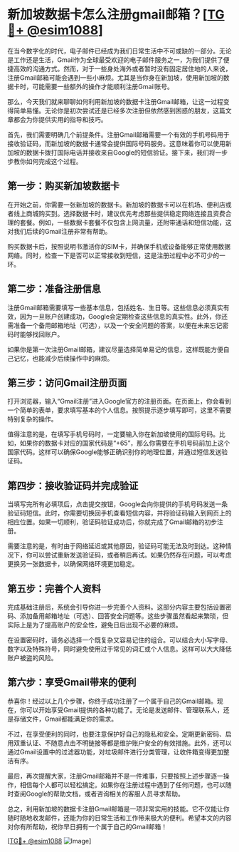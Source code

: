 # 新加坡数据卡怎么注册gmail邮箱？[[TG💪+ @esim1088](https://t.me/s/esim1088)]

在当今数字化的时代，电子邮件已经成为我们日常生活中不可或缺的一部分。无论是工作还是生活，Gmail作为全球最受欢迎的电子邮件服务之一，为我们提供了便捷高效的沟通方式。然而，对于一些身处海外或者暂时没有固定居住地的人来说，注册Gmail邮箱可能会遇到一些小麻烦。尤其是当你身在新加坡，使用新加坡的数据卡时，可能需要一些额外的操作才能顺利注册Gmail账号。

那么，今天我们就来聊聊如何利用新加坡的数据卡注册Gmail邮箱，让这一过程变得简单易懂。无论你是初次尝试还是已经多次注册但依然感到困惑的朋友，这篇文章都会为你提供实用的指导和技巧。

首先，我们需要明确几个前提条件。注册Gmail邮箱需要一个有效的手机号码用于接收验证码，而新加坡的数据卡通常会提供国际号码服务。这意味着你可以使用新加坡的数据卡拨打国际电话并接收来自Google的短信验证。接下来，我们将一步步教你如何完成这个过程。

## 第一步：购买新加坡数据卡

在开始之前，你需要一张新加坡的数据卡。新加坡的数据卡可以在机场、便利店或者线上商城购买到。选择数据卡时，建议优先考虑那些提供稳定网络连接且资费合理的套餐。例如，一些数据卡套餐不仅包含上网流量，还附带通话和短信功能，这对我们后续的Gmail注册非常有帮助。

购买数据卡后，按照说明书激活你的SIM卡，并确保手机或设备能够正常使用数据网络。同时，检查一下是否可以正常接收到短信，这是注册过程中必不可少的一环。

## 第二步：准备注册信息

注册Gmail邮箱需要填写一些基本信息，包括姓名、生日等。这些信息必须真实有效，因为一旦账户创建成功，Google会定期检查这些信息的真实性。此外，你还需准备一个备用邮箱地址（可选），以及一个安全问题的答案，以便在未来忘记密码时能够找回账户。

如果你是第一次注册Gmail邮箱，建议尽量选择简单易记的信息，这样既能方便自己记忆，也能减少后续操作中的麻烦。

## 第三步：访问Gmail注册页面

打开浏览器，输入“Gmail注册”进入Google官方的注册页面。在页面上，你会看到一个简单的表单，要求填写基本的个人信息。按照提示逐步填写即可，这里不需要特别复杂的操作。

值得注意的是，在填写手机号码时，一定要输入你在新加坡使用的国际号码。比如，如果你的数据卡对应的国家代码是“+65”，那么你需要在手机号码前加上这个国家代码。这样可以确保Google能够正确识别你的地理位置，并通过短信发送验证码。

## 第四步：接收验证码并完成验证

当填写完所有必填项后，点击提交按钮，Google会向你提供的手机号码发送一条验证码短信。此时，你需要切换回手机查看短信内容，并将验证码输入到网页上的相应位置。如果一切顺利，验证码验证成功后，你就完成了Gmail邮箱的初步注册。

需要注意的是，有时由于网络延迟或其他原因，验证码可能无法及时到达。这种情况下，你可以尝试重新发送验证码，或者稍后再试。如果仍然存在问题，可以考虑更换另一张数据卡，以确保网络环境更加稳定。

## 第五步：完善个人资料

完成基础注册后，系统会引导你进一步完善个人资料。这部分内容主要包括设置密码、添加备用邮箱地址（可选）、回答安全问题等。这些步骤虽然看起来繁琐，但实际上是为了提高账户的安全性，避免日后出现不必要的麻烦。

在设置密码时，请务必选择一个既复杂又容易记住的组合。可以结合大小写字母、数字以及特殊符号，同时避免使用过于常见的词汇或个人信息。这样可以大大降低账户被盗的风险。

## 第六步：享受Gmail带来的便利

恭喜你！经过以上几个步骤，你终于成功注册了一个属于自己的Gmail邮箱。现在，你可以开始享受Gmail提供的各种功能了。无论是发送邮件、管理联系人，还是存储文件，Gmail都能满足你的需求。

不过，在享受便利的同时，也要注意保护好自己的隐私和安全。定期更新密码、启用双重认证、不随意点击不明链接等都是维护账户安全的有效措施。此外，还可以通过Gmail设置中的过滤器功能，对垃圾邮件进行分类管理，让收件箱变得更加整洁有序。

最后，再次提醒大家，注册Gmail邮箱并不是一件难事，只要按照上述步骤逐一操作，相信每个人都可以轻松搞定。如果你在注册过程中遇到了任何问题，也可以随时查阅Google的帮助文档，或者咨询相关的客服人员寻求帮助。

总之，利用新加坡的数据卡注册Gmail邮箱是一项非常实用的技能。它不仅能让你随时随地收发邮件，还能为你的日常生活和工作带来极大的便利。希望本文的内容对你有所帮助，祝你早日拥有一个属于自己的Gmail邮箱！

[[TG💪+ @esim1088](https://t.me/s/esim1088) ![Image](https://i.postimg.cc/4NQfJmqS/Snipaste-2025-05-13-00-14-12.png)]